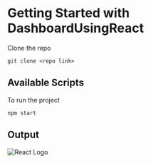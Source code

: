 # Getting Started with DashboardUsingReact

Clone the repo
```
git clone <repo link>
```

## Available Scripts

To run the project

```
npm start
```
## Output
![React Logo](./doc/run/pie-table.png)
